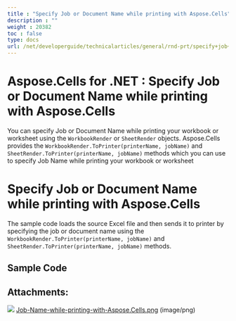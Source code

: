 ```yaml
---
title : "Specify Job or Document Name while printing with Aspose.Cells" 
description : "" 
weight : 20382 
toc : false
type: docs
url: /net/developerguide/technicalarticles/general/rnd-prt/specify+job+or+document+name+while+printing+with+aspose.cells/
---
```


# Aspose.Cells for .NET : Specify Job or Document Name while printing with Aspose.Cells


You can specify Job or Document Name while printing your workbook or worksheet using the `WorkbookRender` or `SheetRender` objects. Aspose.Cells provides the `WorkbookRender.ToPrinter(printerName, jobName)` and `SheetRender.ToPrinter(printerName, jobName)` methods which you can use to specify Job Name while printing your workbook or worksheet

# Specify Job or Document Name while printing with Aspose.Cells

The sample code loads the source Excel file and then sends it to printer by specifying the job or document name using the `WorkbookRender.ToPrinter(printerName, jobName)` and `SheetRender.ToPrinter(printerName, jobName)` methods.

## Sample Code

## Attachments:

![](https://docs2.aspose.com/cells/net/images/icons/bullet_blue.gif) [Job-Name-while-printing-with-Aspose.Cells.png](https://docs2.aspose.com/cells/net/attachments/5017517/5112596.png) (image/png)  

